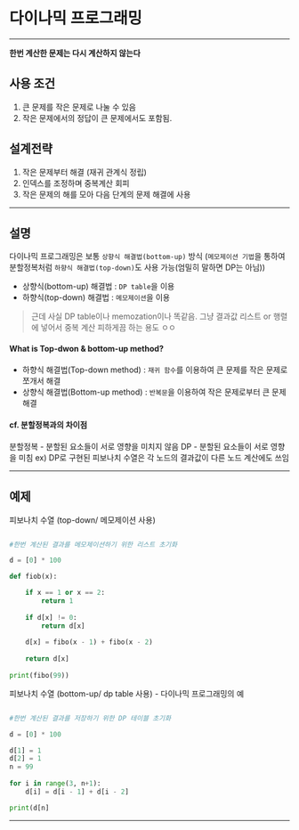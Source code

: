 # 다이나믹 프로그래밍 
-----
**한번 계산한 문제는 다시 계산하지 않는다**

## 사용 조건 
 1. 큰 문제를 작은 문제로 나눌 수 있음 
 2. 작은 문제에서의 정답이 큰 문제에서도 포함됨. 
 
## 설계전략 
 1. 작은 문제부터 해결 (재귀 관계식 정립)
 2. 인덱스를 조정하며 중복계산 회피
 3. 작은 문제의 해를 모아 다음 단계의 문제 해결에 사용
-------
## 설명 

다이나믹 프로그래밍은 보통 `상향식 해결법(bottom-up)` 방식
(`메모제이션 기법`을 통하여 분할정복처럼 `하향식 해결법(top-down)`도 사용 가능(엄밀히 말하면 DP는 아님))

* 상향식(bottom-up) 해결법 : `DP table`을 이용 
* 하향식(top-down) 해결법 : `메모제이션`을 이용

> 근데 사실 DP table이나 memozation이나 똑같음. 그냥 결과값 리스트 or 행렬에 넣어서 중복 계산 
> 피하게끔 하는 용도 ㅇㅇ

#### What is Top-dwon & bottom-up method? 
* 하향식 해결법(Top-down method)  : `재귀 함수`를 이용하여 큰 문제를 작은 문제로 쪼개서 해결 
* 상향식 해결법(Bottom-up method) : `반복문`을 이용하여 작은 문제로부터 큰 문제 해결

#### cf. 분할정복과의 차이점 
분할정복 - 분할된 요소들이 서로 영향을 미치지 않음 
DP         - 분할된 요소들이 서로 영향을 미침 
                 ex) DP로 구현된 피보나치 수열은 각 노드의 결과값이 다른 노드 계산에도 쓰임 

--------

## 예제 

피보나치 수열 (top-down/ 메모제이션 사용)
``` python

#한번 계산된 결과를 메모제이션하기 위한 리스트 초기화

d = [0] * 100

def fiob(x):

    if x == 1 or x == 2:
        return 1
    
    if d[x] != 0:
        return d[x]
    
    d[x] = fibo(x - 1) + fibo(x - 2)
    
    return d[x]
    
print(fibo(99))
```
피보나치 수열 (bottom-up/ dp table 사용) - 다이나믹 프로그래밍의 예 
``` python

#한번 계산된 결과를 저장하기 위한 DP 테이블 초기화

d = [0] * 100

d[1] = 1
d[2] = 1
n = 99
    
for i in range(3, n+1):
    d[i] = d[i - 1] + d[i - 2]

print(d[n]
```
------

